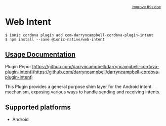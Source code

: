 <a style="float:right;font-size:12px;" href="http://github.com/ionic-team/ionic-native/edit/master/src/@ionic-native/plugins/web-intent/index.ts#L21">
  Improve this doc
</a>

# Web Intent

```
$ ionic cordova plugin add com-darryncampbell-cordova-plugin-intent
$ npm install --save @ionic-native/web-intent
```

## [Usage Documentation](https://ionicframework.com/docs/native/web-intent/)

Plugin Repo: [https://github.com/darryncampbell/darryncampbell-cordova-plugin-intent](https://github.com/darryncampbell/darryncampbell-cordova-plugin-intent)

This Plugin provides a general purpose shim layer for the Android intent mechanism, exposing various ways to handle sending and receiving intents.

## Supported platforms
- Android



